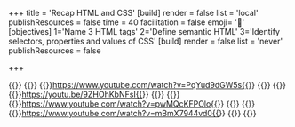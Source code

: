 +++
title = 'Recap HTML and CSS'
[build]
render = false
list = 'local'
publishResources = false
time = 40
facilitation = false
emoji= '🧩'
[objectives]
    1='Name 3 HTML tags'
    2='Define semantic HTML'
    3='Identify selectors, properties and values of CSS'
[build]
  render = false
  list = 'never'
  publishResources = false

+++

{{<tabs name="HTML and CSS basics">}}
{{<tab name="1. Intro to HTML">}}
{{<youtube>}}https://www.youtube.com/watch?v=PqYud9dGW5s{{</youtube>}}
{{</tab>}}
{{<tab name="2. What is Semantic HTML">}}
{{<youtube>}}https://youtu.be/9ZHOhKbNFsI{{</youtube>}}
{{</tab>}}
{{<tab name="3. Intro to CSS">}}
{{<youtube>}}https://www.youtube.com/watch?v=pwMQcKFPOlo{{</youtube>}}
{{</tab>}}
{{<tab name="4. CSS Selectors">}}
{{<youtube>}}https://www.youtube.com/watch?v=mBmX7944vd0{{</youtube>}}
{{</tab>}}
{{</tabs>}}
